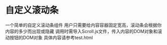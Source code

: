 # 自定义滚动条
一个简单的自定义滚动条组件
用户只需要给内容容器固定宽高，滚动条会根据你内容的多少而出现或隐藏
调用时需导入Scroll.js文件，传入内容的DOM对象和滚动按钮的DOM对象
具体内容请参考test.html